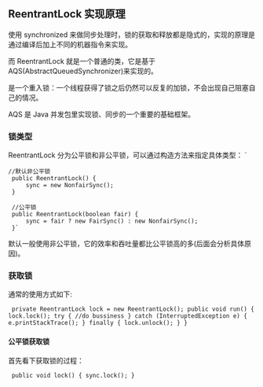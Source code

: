 ## ReentrantLock 实现原理
使用 synchronized 来做同步处理时，锁的获取和释放都是隐式的，实现的原理是通过编译后加上不同的机器指令来实现。

而 ReentrantLock 就是一个普通的类，它是基于 AQS(AbstractQueuedSynchronizer)来实现的。

是一个重入锁：一个线程获得了锁之后仍然可以反复的加锁，不会出现自己阻塞自己的情况。

AQS 是 Java 并发包里实现锁、同步的一个重要的基础框架。
### 锁类型
ReentrantLock 分为公平锁和非公平锁，可以通过构造方法来指定具体类型：
`  

    //默认非公平锁
     public ReentrantLock() {
         sync = new NonfairSync();
     }
     
     //公平锁
     public ReentrantLock(boolean fair) {
         sync = fair ? new FairSync() : new NonfairSync();
     }`

默认一般使用非公平锁，它的效率和吞吐量都比公平锁高的多(后面会分析具体原因)。
### 获取锁
通常的使用方式如下:

`
    private ReentrantLock lock = new ReentrantLock();
    public void run() {
        lock.lock();
        try {
            //do bussiness
        } catch (InterruptedException e) {
            e.printStackTrace();
        } finally {
            lock.unlock();
        }
    }`
    
#### 公平锁获取锁
首先看下获取锁的过程：

`
    public void lock() {
        sync.lock();
    }`